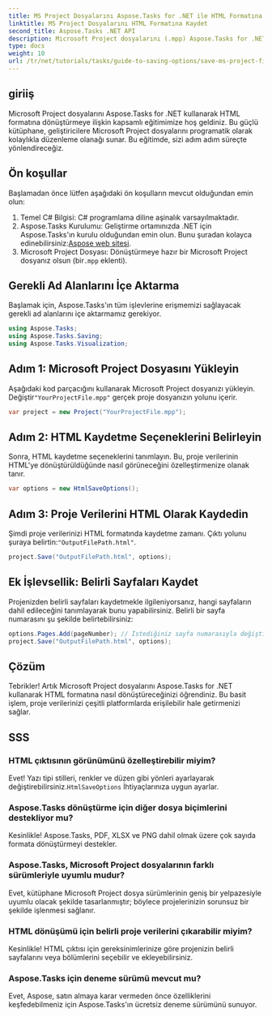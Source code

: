```yaml
---
title: MS Project Dosyalarını Aspose.Tasks for .NET ile HTML Formatına Kaydetme
linktitle: MS Project Dosyalarını HTML Formatına Kaydet
second_title: Aspose.Tasks .NET API
description: Microsoft Project dosyalarını (.mpp) Aspose.Tasks for .NET kullanarak HTML formatına zahmetsizce nasıl dönüştüreceğinizi öğrenin. Bu kapsamlı eğitim, proje dosyalarının nasıl yükleneceği, HTML çıktısının nasıl özelleştirileceği ve belirli sayfaların nasıl kaydedileceği dahil olmak üzere adım adım talimatlar sağlar.
type: docs
weight: 10
url: /tr/net/tutorials/tasks/guide-to-saving-options/save-ms-project-files-to-html-format/
---
```

## giriiş

Microsoft Project dosyalarını Aspose.Tasks for .NET kullanarak HTML formatına dönüştürmeye ilişkin kapsamlı eğitimimize hoş geldiniz. Bu güçlü kütüphane, geliştiricilere Microsoft Project dosyalarını programatik olarak kolaylıkla düzenleme olanağı sunar. Bu eğitimde, sizi adım adım süreçte yönlendireceğiz.

## Ön koşullar

Başlamadan önce lütfen aşağıdaki ön koşulların mevcut olduğundan emin olun:

1. Temel C# Bilgisi: C# programlama diline aşinalık varsayılmaktadır.
2. Aspose.Tasks Kurulumu: Geliştirme ortamınızda .NET için Aspose.Tasks'ın kurulu olduğundan emin olun. Bunu şuradan kolayca edinebilirsiniz:[Aspose web sitesi](https://www.aspose.com).
3.  Microsoft Project Dosyası: Dönüştürmeye hazır bir Microsoft Project dosyanız olsun (bir`.mpp` eklenti).

## Gerekli Ad Alanlarını İçe Aktarma

Başlamak için, Aspose.Tasks'ın tüm işlevlerine erişmemizi sağlayacak gerekli ad alanlarını içe aktarmamız gerekiyor.

```csharp
using Aspose.Tasks;
using Aspose.Tasks.Saving;
using Aspose.Tasks.Visualization;
```

## Adım 1: Microsoft Project Dosyasını Yükleyin

 Aşağıdaki kod parçacığını kullanarak Microsoft Project dosyanızı yükleyin. Değiştir`"YourProjectFile.mpp"` gerçek proje dosyanızın yolunu içerir.

```csharp
var project = new Project("YourProjectFile.mpp");
```

## Adım 2: HTML Kaydetme Seçeneklerini Belirleyin

Sonra, HTML kaydetme seçeneklerini tanımlayın. Bu, proje verilerinin HTML'ye dönüştürüldüğünde nasıl görüneceğini özelleştirmenize olanak tanır.

```csharp
var options = new HtmlSaveOptions();
```

## Adım 3: Proje Verilerini HTML Olarak Kaydedin

 Şimdi proje verilerinizi HTML formatında kaydetme zamanı. Çıktı yolunu şuraya belirtin:`"OutputFilePath.html"`.

```csharp
project.Save("OutputFilePath.html", options);
```

## Ek İşlevsellik: Belirli Sayfaları Kaydet

Projenizden belirli sayfaları kaydetmekle ilgileniyorsanız, hangi sayfaların dahil edileceğini tanımlayarak bunu yapabilirsiniz. Belirli bir sayfa numarasını şu şekilde belirtebilirsiniz:

```csharp
options.Pages.Add(pageNumber); // İstediğiniz sayfa numarasıyla değiştirin
project.Save("OutputFilePath.html", options);
```

## Çözüm

Tebrikler! Artık Microsoft Project dosyalarını Aspose.Tasks for .NET kullanarak HTML formatına nasıl dönüştüreceğinizi öğrendiniz. Bu basit işlem, proje verilerinizi çeşitli platformlarda erişilebilir hale getirmenizi sağlar.

## SSS

### HTML çıktısının görünümünü özelleştirebilir miyim?
 Evet! Yazı tipi stilleri, renkler ve düzen gibi yönleri ayarlayarak değiştirebilirsiniz.`HtmlSaveOptions` İhtiyaçlarınıza uygun ayarlar.

### Aspose.Tasks dönüştürme için diğer dosya biçimlerini destekliyor mu?
Kesinlikle! Aspose.Tasks, PDF, XLSX ve PNG dahil olmak üzere çok sayıda formata dönüştürmeyi destekler.

### Aspose.Tasks, Microsoft Project dosyalarının farklı sürümleriyle uyumlu mudur?
Evet, kütüphane Microsoft Project dosya sürümlerinin geniş bir yelpazesiyle uyumlu olacak şekilde tasarlanmıştır; böylece projelerinizin sorunsuz bir şekilde işlenmesi sağlanır.

### HTML dönüşümü için belirli proje verilerini çıkarabilir miyim?
Kesinlikle! HTML çıktısı için gereksinimlerinize göre projenizin belirli sayfalarını veya bölümlerini seçebilir ve ekleyebilirsiniz.

### Aspose.Tasks için deneme sürümü mevcut mu?
Evet, Aspose, satın almaya karar vermeden önce özelliklerini keşfedebilmeniz için Aspose.Tasks'ın ücretsiz deneme sürümünü sunuyor.